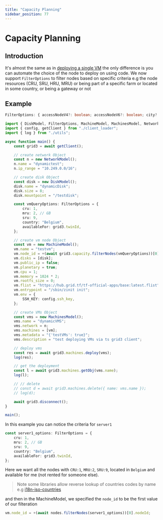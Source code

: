 ```yaml
---
title: "Capacity Planning"
sidebar_position: 77
---
```


<h1> Capacity Planning </h1>

## Introduction

It's almost the same as in [deploying a single VM](./grid3_javascript_vm.md) the only difference is you can automate the choice of the node to deploy on using code. We now support `FilterOptions` to filter nodes based on specific criteria e.g the node resources (CRU, SRU, HRU, MRU) or being part of a specific farm or located in some country, or being a gateway or not

## Example

```ts
FilterOptions: { accessNodeV4?: boolean; accessNodeV6?: boolean; city?: string; country?: string; cru?: number; hru?: number; mru?: number; sru?: number; farmId?: number; farmName?: string; gateway?: boolean; publicIPs?: boolean; certified?: boolean; dedicated?: boolean; availableFor?: number; page?: number;}
```

```ts
import { DiskModel, FilterOptions, MachineModel, MachinesModel, NetworkModel } from "../src";
import { config, getClient } from "./client_loader";
import { log } from "./utils";

async function main() {
    const grid3 = await getClient();

    // create network Object
    const n = new NetworkModel();
    n.name = "dynamictest";
    n.ip_range = "10.249.0.0/16";

    // create disk Object
    const disk = new DiskModel();
    disk.name = "dynamicDisk";
    disk.size = 8;
    disk.mountpoint = "/testdisk";

    const vmQueryOptions: FilterOptions = {
        cru: 1,
        mru: 2, // GB
        sru: 9,
        country: "Belgium",
        availableFor: grid3.twinId,
    };

    // create vm node Object
    const vm = new MachineModel();
    vm.name = "testvm";
    vm.node_id = +(await grid3.capacity.filterNodes(vmQueryOptions))[0].nodeId; // TODO: allow random choise
    vm.disks = [disk];
    vm.public_ip = false;
    vm.planetary = true;
    vm.cpu = 1;
    vm.memory = 1024 * 2;
    vm.rootfs_size = 0;
    vm.flist = "https://hub.grid.tf/tf-official-apps/base:latest.flist";
    vm.entrypoint = "/sbin/zinit init";
    vm.env = {
        SSH_KEY: config.ssh_key,
    };

    // create VMs Object
    const vms = new MachinesModel();
    vms.name = "dynamicVMS";
    vms.network = n;
    vms.machines = [vm];
    vms.metadata = "{'testVMs': true}";
    vms.description = "test deploying VMs via ts grid3 client";

    // deploy vms
    const res = await grid3.machines.deploy(vms);
    log(res);

    // get the deployment
    const l = await grid3.machines.getObj(vms.name);
    log(l);

    // // delete
    // const d = await grid3.machines.delete({ name: vms.name });
    // log(d);

    await grid3.disconnect();
}

main();
```

In this example you can notice the criteria for `server1`

```typescript
const server1_options: FilterOptions = {
    cru: 1,
    mru: 2, // GB
    sru: 9,
    country: "Belgium",
    availableFor: grid3.twinId,
};

```

Here we want all the nodes with `CRU:1`, `MRU:2`, `SRU:9`, located in `Belgium` and available for me (not rented for someone else).

> Note some libraries allow reverse lookup of countries codes by name e.g [i18n-iso-countries](https://www.npmjs.com/package/i18n-iso-countries)

and then in the MachineModel, we specified the `node_id` to be the first value of our filteration

```typescript
vm.node_id = +(await nodes.filterNodes(server1_options))[0].nodeId;
```
